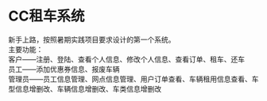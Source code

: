 CC租车系统
====
新手上路，按照暑期实践项目要求设计的第一个系统。<br>
主要功能：<br>
客户——注册、登陆、查看个人信息、修改个人信息、查看订单、租车、还车<br>
员工——添加优惠券信息、报废车辆<br>
管理员——员工信息管理、网点信息管理、用户订单查看、车辆租用信息查看、车型信息增删改、车辆信息增删改、车类信息增删改<br>
